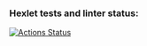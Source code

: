 ### Hexlet tests and linter status:
[![Actions Status](https://github.com/miskaris-wq/java-project-99/actions/workflows/hexlet-check.yml/badge.svg)](https://github.com/miskaris-wq/java-project-99/actions)